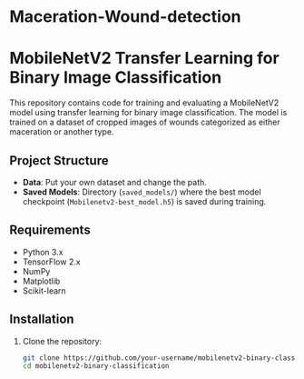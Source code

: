 # Maceration-Wound-detection
# MobileNetV2 Transfer Learning for Binary Image Classification

This repository contains code for training and evaluating a MobileNetV2 model using transfer learning for binary image classification. The model is trained on a dataset of cropped images of wounds categorized as either maceration or another type.

## Project Structure

- **Data**: Put your own dataset and change the path.
- **Saved Models**: Directory (`saved_models/`) where the best model checkpoint (`Mobilenetv2-best_model.h5`) is saved during training.

## Requirements

- Python 3.x
- TensorFlow 2.x
- NumPy
- Matplotlib
- Scikit-learn

## Installation

1. Clone the repository:
   ```bash
   git clone https://github.com/your-username/mobilenetv2-binary-classification.git
   cd mobilenetv2-binary-classification

